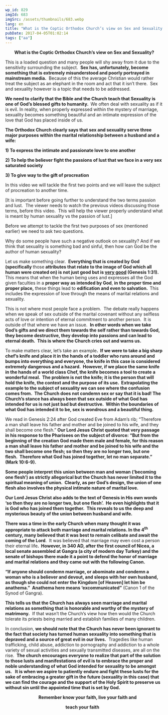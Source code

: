 ```yaml
---
wp_id: 829
imgId: 683
imgSrc: /assets/thumbnails/683.webp
lang: en
title: "What is the Coptic Orthodox Church’s view on Sex and Sexuality ?"
pubDate: 2017-04-05T01:02:14
tags: ["aa"]
---
```


<!-- page: 6 -->

<p style="text-align: center;"><strong>What is the Coptic Orthodox Church’s view on Sex and Sexuality?</strong></p>
<p>This is a loaded question and many people will shy away from it due to the sensitivity surrounding the subject.  <strong>Sex has, unfortunately, become something that is extremely misunderstood and poorly portrayed in mainstream media.</strong>  Because of this the average Christian would rather treat the subject as an elephant in the room and act that it isn’t there.  Sex and sexuality however is a topic that needs to be addressed.</p>
<p><strong>We need to clarify that the Bible and the Church teach that Sexuality </strong><strong>is one of God’s blessed gifts to humanity.  </strong>We often deal with sexuality as if it is evil. In reality, when properly expressed within the mystery of marriage, sexuality becomes something beautiful and an intimate expression of the love that God has placed inside of us.</p>
<p><strong>The Orthodox Church clearly says that sex and sexuality serve three major purposes within the marital relationship between a husband and a wife:</strong></p>
<p><strong>1) To express the intimate and passionate love to one another </strong></p>
<p><strong>2) To help the believer fight the passions of lust that we face in a very sex saturated society </strong></p>
<p><strong>3) To give way to the gift of procreation</strong></p>
<p>In this video we will tackle the first two points and we will leave the subject of procreation to another time.</p>
<p>[It is important before going further to understand the two terms passion and lust.  The viewer needs to watch the previous videos discussing those terms, before this video.  This will help the viewer properly understand what is meant by human sexuality vs the passion of lust.]</p>
<p>Before we attempt to tackle the first two purposes of sex (mentioned earlier) we need to ask two questions.</p>
<p>Why do some people have such a negative outlook on sexuality? And if we think that sexuality is something bad and sinful, then how can God be the author of human sexuality?</p>
<p>Let us make something clear.  <strong>Everything that is created by God (specifically </strong>those<strong> attributes that relate to the image of God which all human were created on) is not just good but is <u>very good</u> </strong><strong>(Genesis 1:31</strong><strong>).</strong>  This means that when the human being uses and expresses all the God given faculties in a <strong>proper way as intended by God</strong>, <strong>in the proper time and proper place,</strong> these things lead to <strong>edification and even to salvation.  </strong>This includes the expression of love through the means of marital relations and sexuality.</p>
<p>This is not where most people face a problem.  The debate really happens when we speak of sex outside of the marital covenant without any selfless acts of love or intention of eternal commitment to another person.  It is outside of that where we have an issue.  <strong>In other words when we take God’s gifts and we direct them towards the self rather than towards God, they become destructive, they develop into passions and can lead to eternal death.  This is where the Church cries out and warns us.</strong></p>
<p>To make matters clear, let’s take an example<strong>.  If we were to take a big sharp chef’s knife and place it in the hands of a toddler who runs around and bumps into everything and everyone, the knife in this case is considered extremely dangerous and a hazard.  However, if we place the same knife in the hands of a world class Chef, the knife becomes a tool to create a wonderful meal.  The problem is not the knife; it is the person that will hold the knife, the context and the purpose of its use.  Extrapolating the example to the subject of sexuality we can see where the confusion comes from.  The Church does not condemn sex or say that it is bad! The Church’s stance has always been that sex outside of what God has intended for us is not just bad but destructive.  Within the boundaries of what God has intended it to be, sex is wondrous and a beautiful thing.  </strong></p>
<p>We read in Genesis 2:24 after God created Eve from Adam’s rib; “Therefore a man shall leave his father and mother and be joined to his wife, and they shall become one flesh.” <strong>Our Lord Jesus Christ quoted that very passage in his response to the Pharisees on the subject of divorce</strong><strong>: “But from the beginning of the creation God made them male and female, for this reason a man shall leave his father and mother and be joined to his wife and the two shall become one flesh; so then they are no longer two, but one flesh.  Therefore what God has joined together, let no man separate.” (Mark 10:6-9).</strong></p>
<p><strong>Some people interpret this union between man and woman (‘becoming one flesh’) as strictly allegorical but the Church has never limited it to the spiritual meaning of union.  Clearly, as per God’s design, the union of one flesh also involves the physical intimate nature of marital love.  </strong></p>
<p><strong>Our Lord Jesus Christ also adds to the text of Genesis in His own words ‘so then they are no longer two, but one flesh’.  He even highlights that it is God who has joined them together.  This reveals to us the deep and mysterious beauty of the union between husband and wife.  </strong></p>
<p><strong>There was a time in the early Church when many thought it was appropriate to attack both marriage and marital relations. In the 4<sup>th</sup> century, many believed that it was best to remain celibate and await the coming of the Lord</strong>.  It was believed that marriage may even cost a person their eternal life<strong>.  However, in 340 AD, after the first council of Nicea, a local senate assembled at Gangra (a city of modern day Turkey) and the senate of bishops there made it a point to defend the honor of marriage and marital relations and they came out with the following Canon.</strong></p>
<p><strong>“If anyone should condemn marriage, or abominate and condemn a woman who is a believer and devout, and sleeps with her own husband, as though she could not enter the Kingdom [of Heaven] let him be anathema.”  Anathema here means ‘excommunicated”</strong> (Canon 1 of the Synod of Gangra).</p>
<p><strong>This tells us that the Church has always seen marriage and marital relations as something that is honorable and worthy of the mystery of matrimony.</strong>  If that wasn’t the Church’s view how then would the Church tolerate its priests being married and establish families of many children.</p>
<p>In conclusion, <strong>we should note that the Church has never been ignorant to the fact that society has turned human sexuality into something that is depraved and a source of great evil in our lives.</strong>  Tragedies like human trafficking, child abuse, addiction to pornography and addiction to a whole variety of sexual activities and sexually transmitted diseases, are all on the rise.  <strong>The church encourages everyone to realize that part of the solution to those lusts and manifestations of evil is to embrace the proper and noble understanding of what God intended for sexuality to be amongst us.   It is when we aspire to patiently endure and fight these lusts for the sake of embracing a greater gift in the future (sexuality in this case) that we can find the courage and the support of the Holy Spirit to preserve us without sin until the appointed time that is set by God.  </strong></p>
<p><strong>                                Remember know your faith, live your faith and</strong></p>
<p><strong>                                                          teach your faith</strong></p>
